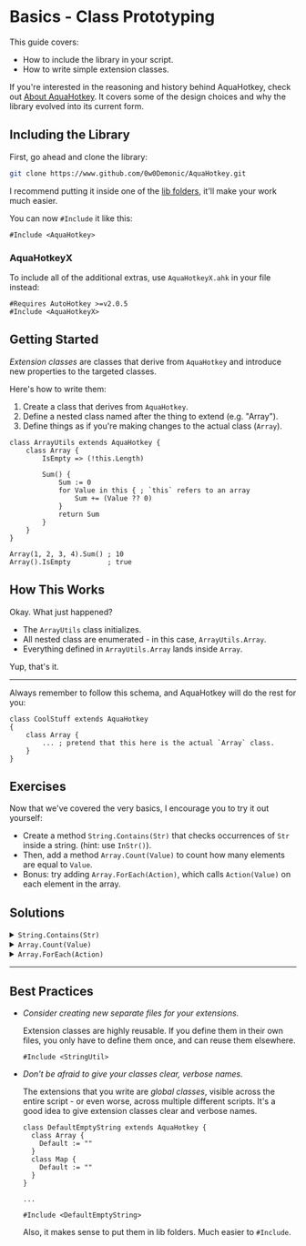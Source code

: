 # Basics - Class Prototyping

This guide covers:

- How to include the library in your script.
- How to write simple extension classes.

If you're interested in the reasoning and history behind AquaHotkey, check out
[About AquaHotkey](../about.md). It covers some of the design choices and
why the library evolved into its current form.

## Including the Library

First, go ahead and clone the library:

```sh
git clone https://www.github.com/0w0Demonic/AquaHotkey.git
```

I recommend putting it inside one of the [lib folders](https://www.autohotkey.com/docs/v2/Scripts.htm#lib),
it'll make your work much easier.

You can now `#Include` it like this:

```ahk
#Include <AquaHotkey>
```

### AquaHotkeyX

To include all of the additional extras, use `AquaHotkeyX.ahk` in your file
instead:

```ahk
#Requires AutoHotkey >=v2.0.5
#Include <AquaHotkeyX>
```

## Getting Started

*Extension classes* are classes that derive from `AquaHotkey` and introduce
new properties to the targeted classes.

Here's how to write them:

1. Create a class that derives from `AquaHotkey`.
2. Define a nested class named after the thing to extend (e.g. "Array").
3. Define things as if you're making changes to the actual class (`Array`).

```ahk
class ArrayUtils extends AquaHotkey {
    class Array {
        IsEmpty => (!this.Length)

        Sum() {
            Sum := 0
            for Value in this { ; `this` refers to an array
                Sum += (Value ?? 0)
            }
            return Sum
        }
    }
}

Array(1, 2, 3, 4).Sum() ; 10
Array().IsEmpty         ; true
```

## How This Works

Okay. What just happened?

- The `ArrayUtils` class initializes.
- All nested class are enumerated - in this case, `ArrayUtils.Array`.
- Everything defined in `ArrayUtils.Array` lands inside `Array`.

Yup, that's it.

---

Always remember to follow this schema, and AquaHotkey will do the rest for you:

```ahk
class CoolStuff extends AquaHotkey
{
    class Array {
        ... ; pretend that this here is the actual `Array` class.
    }
}
```

## Exercises

Now that we've covered the very basics, I encourage you to try it out yourself:

- Create a method `String.Contains(Str)` that checks occurrences of
  `Str` inside a string. (hint: use `InStr()`).
- Then, add a method `Array.Count(Value)` to count how many elements
  are equal to `Value`.
- Bonus: try adding `Array.ForEach(Action)`, which calls `Action(Value)`
  on each element in the array.

## Solutions

<details>
  <summary><code>String.Contains(Str)</code></summary>
  <pre>
  class StringContains extends AquaHotkey
  {
      class String {
          Contains(Pattern) => InStr(this, Pattern)
      }
  }
  </pre>
</details>

<details>
  <summary><code>Array.Count(Value)</code></summary>
  <pre>
  class ArrayCount extends AquaHotkey
  {
      class Array {
          Count(Value) {
              Total := 0
              for Value in this {
                  if (Value == Total) {
                      Total++
                  }
              }
              return Total
          }
      }
  }
  </pre>
  </details>

<details>
  <summary><code>Array.ForEach(Action)</code></summary>
  <pre>
  class ArrayForEach extends AquaHotkey
  {
      class Array {
          ForEach(Action) {
              GetMethod(Action)
              for Value in this {
                  Action(Value?)
              }
              return this
          }
      }
  }
  </pre>
</details>

---

## Best Practices

- *Consider creating new separate files for your extensions.*

  Extension classes are highly reusable. If you define them in their own files,
  you only have to define them once, and can reuse them elsewhere.

  ```ahk
  #Include <StringUtil>
  ```

- *Don't be afraid to give your classes clear, verbose names.*

  The extensions that you write are *global classes*, visible across the entire
  script - or even worse, across multiple different scripts. It's a good idea
  to give extension classes clear and verbose names.

  ```ahk
  class DefaultEmptyString extends AquaHotkey {
    class Array {
      Default := ""
    }
    class Map {
      Default := ""
    }
  }

  ...

  #Include <DefaultEmptyString>
  ```

  Also, it makes sense to put them in lib folders. Much easier to `#Include`.
